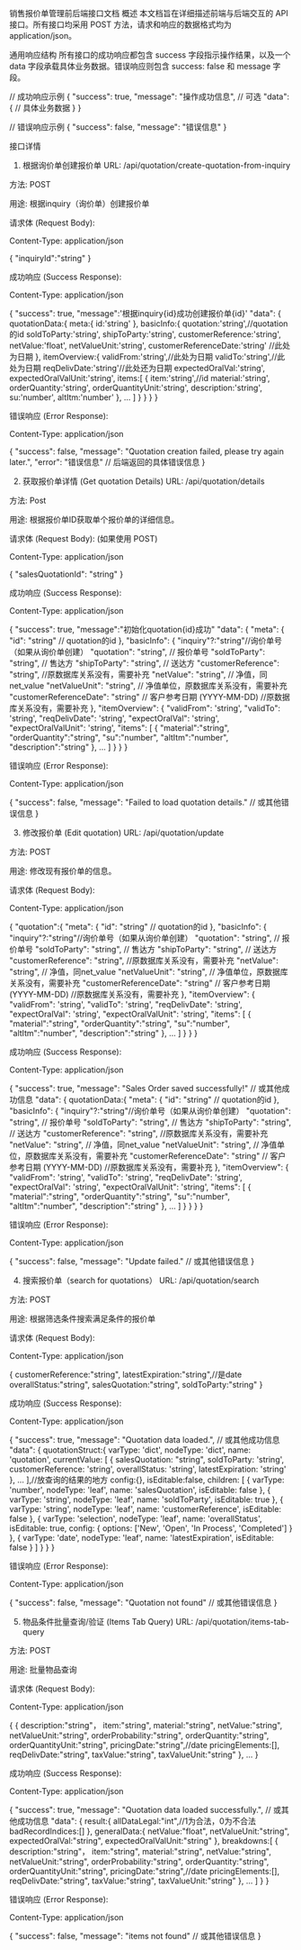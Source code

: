 销售报价单管理前后端接口文档
概述
本文档旨在详细描述前端与后端交互的 API 接口。所有接口均采用 POST 方法，请求和响应的数据格式均为 application/json。

通用响应结构
所有接口的成功响应都包含 success 字段指示操作结果，以及一个 data 字段承载具体业务数据。错误响应则包含 success: false 和 message 字段。

// 成功响应示例
{
    "success": true,
    "message": "操作成功信息", // 可选
    "data": {
        // 具体业务数据
    }
}

// 错误响应示例
{
    "success": false,
    "message": "错误信息"
}

接口详情

1. 根据询价单创建报价单
   URL: /api/quotation/create-quotation-from-inquiry

方法: POST

用途: 根据inquiry（询价单）创建报价单

请求体 (Request Body):

Content-Type: application/json

{
    "inquiryId":"string"
}

成功响应 (Success Response):

Content-Type: application/json

{
    "success": true,
    "message":'根据inquiry{id}成功创建报价单{id}'
    "data": {
        quotationData:{
            meta:{
                id:'string'
            },
            basicInfo:{
                quotation:'string',//quotation的id
                soldToParty:'string',
                shipToParty:'string',
                customerReference:'string',
                netValue:'float',
                netValueUnit:'string',
                customerReferenceDate:'string' //此处为日期
            },
            itemOverview:{
                validFrom:'string',//此处为日期
                validTo:'string',//此处为日期
                reqDelivDate:'string'//此处还为日期
                expectedOralVal:'string',
                expectedOralValUnit:'string',
                items:[
                    {
                        item:'string',//id
                        material:'string',
                        orderQuantity:'string',
                        orderQuantityUnit:'string',
                        description:'string',
                        su:'number',
                        altItm:'number'
                    },
                    ...
                ]
            }
        }
    }
}

错误响应 (Error Response):

Content-Type: application/json

{
    "success": false,
    "message": "Quotation creation failed, please try again later.",
    "error": "错误信息" // 后端返回的具体错误信息
}

2. 获取报价单详情 (Get quotation Details)
   URL: /api/quotation/details

方法: Post

用途: 根据报价单ID获取单个报价单的详细信息。

请求体 (Request Body): (如果使用 POST)

Content-Type: application/json

{
    "salesQuotationId": "string"
}

成功响应 (Success Response):

Content-Type: application/json

{
    "success": true,
    "message":"初始化quotation{id}成功"
    "data": {
        "meta": {
            "id": "string" // quotation的id
        },
        "basicInfo": {
            "inquiry"?:"string"//询价单号（如果从询价单创建）
            "quotation": "string", // 报价单号
            "soldToParty": "string", // 售达方
            "shipToParty": "string", // 送达方
            "customerReference": "string", //原数据库关系没有，需要补充
            "netValue": "string", // 净值，同net_value
            "netValueUnit": "string", // 净值单位，原数据库关系没有，需要补充
            "customerReferenceDate": "string" // 客户参考日期 (YYYY-MM-DD) //原数据库关系没有，需要补充
        },
        "itemOverview": {
            "validFrom": 'string',
            "validTo": 'string',
            "reqDelivDate": 'string',
            "expectOralVal": 'string',
            "expectOralValUnit": 'string',
            "items": [
                {
                    "material":"string",
                    "orderQuantity":"string",
                    "su":"number",
                    "altItm":"number",
                    "description":"string"
                },
                ...
            ]
        }
    }
}

错误响应 (Error Response):

Content-Type: application/json

{
    "success": false,
    "message": "Failed to load quotation details." // 或其他错误信息
}

3. 修改报价单 (Edit quotation)
   URL: /api/quotation/update

方法: POST

用途: 修改现有报价单的信息。

请求体 (Request Body):

Content-Type: application/json

{
    "quotation":{
                    "meta": {
                        "id": "string" // quotation的id
                    },
                    "basicInfo": {
                        "inquiry"?:"string"//询价单号（如果从询价单创建）
                        "quotation": "string", // 报价单号
                        "soldToParty": "string", // 售达方
                        "shipToParty": "string", // 送达方
                        "customerReference": "string", //原数据库关系没有，需要补充
                        "netValue": "string", // 净值，同net_value
                        "netValueUnit": "string", // 净值单位，原数据库关系没有，需要补充
                        "customerReferenceDate": "string" // 客户参考日期 (YYYY-MM-DD) //原数据库关系没有，需要补充
                    },
                    "itemOverview": {
                        "validFrom": 'string',
                        "validTo": 'string',
                        "reqDelivDate": 'string',
                        "expectOralVal": 'string',
                        "expectOralValUnit": 'string',
                        "items": [
                            {
                                "material":"string",
                                "orderQuantity":"string",
                                "su":"number",
                                "altItm":"number",
                                "description":"string"
                            },
                            ...
                        ]
                    }
                }
}

成功响应 (Success Response):

Content-Type: application/json

{
    "success": true,
    "message": "Sales Order saved successfully!" // 或其他成功信息
    "data": {
        quotationData:{
            "meta": {
                "id": "string" // quotation的id
            },
            "basicInfo": {
                "inquiry"?:"string"//询价单号（如果从询价单创建）
                "quotation": "string", // 报价单号
                "soldToParty": "string", // 售达方
                "shipToParty": "string", // 送达方
                "customerReference": "string", //原数据库关系没有，需要补充
                "netValue": "string", // 净值，同net_value
                "netValueUnit": "string", // 净值单位，原数据库关系没有，需要补充
                "customerReferenceDate": "string" // 客户参考日期 (YYYY-MM-DD) //原数据库关系没有，需要补充
            },
            "itemOverview": {
                "validFrom": 'string',
                "validTo": 'string',
                "reqDelivDate": 'string',
                "expectOralVal": 'string',
                "expectOralValUnit": 'string',
                "items": [
                    {
                        "material":"string",
                        "orderQuantity":"string",
                        "su":"number",
                        "altItm":"number",
                        "description":"string"
                    },
                    ...
                ]
            }
        }
    }
}

错误响应 (Error Response):

Content-Type: application/json

{
    "success": false,
    "message": "Update failed." // 或其他错误信息
}

4. 搜索报价单（search for quotations）
   URL: /api/quotation/search

方法: POST

用途: 根据筛选条件搜索满足条件的报价单

请求体 (Request Body):

Content-Type: application/json

{
    customerReference:"string",
    latestExpiration:"string",//是date
    overallStatus:"string",
    salesQuotation:"string",
    soldToParty:"string"
}

成功响应 (Success Response):

Content-Type: application/json

{
    "success": true,
    "message": "Quotation data loaded.", // 或其他成功信息
    "data": {
        quotationStruct:{
            varType: 'dict',
            nodeType: 'dict',
            name: 'quotation',
            currentValue: [
                {
                    salesQuotation: "string",
                    soldToParty: 'string',
                    customerReference: 'string',
                    overallStatus: 'string',
                    latestExpiration: 'string'
                },
                ...
            ],//放查询的结果的地方
            config:{},
            isEditable:false,
            children: [
                {
                    varType: 'number',
                    nodeType: 'leaf',
                    name: 'salesQuotation',
                    isEditable: false
                },
                {
                    varType: 'string',
                    nodeType: 'leaf',
                    name: 'soldToParty',
                    isEditable: true
                },
                {
                    varType: 'string',
                    nodeType: 'leaf',
                    name: 'customerReference',
                    isEditable: false
                },
                {
                    varType: 'selection',
                    nodeType: 'leaf',
                    name: 'overallStatus',
                    isEditable: true,
                    config: {
                        options: ['New', 'Open', 'In Process', 'Completed']
                    }
                },
                {
                    varType: 'date',
                    nodeType: 'leaf',
                    name: 'latestExpiration',
                    isEditable: false
                }
            ]
        }
    }
}

错误响应 (Error Response):

Content-Type: application/json

{
    "success": false,
    "message": "Quotation not found" // 或其他错误信息
}

5. 物品条件批量查询/验证 (Items Tab Query)
   URL: /api/quotation/items-tab-query

方法: POST

用途: 批量物品查询

请求体 (Request Body):

Content-Type: application/json

{
    {
        description:"string"，
        item:"string",
        material:"string",
        netValue:"string",
        netValueUnit:"string",
        orderProbability:"string",
        orderQuantity:"string",
        orderQuantityUnit:"string",
        pricingDate:"string",//date
        pricingElements:[],
        reqDelivDate:"string",
        taxValue:"string",
        taxValueUnit:"string"
    },
    ...
}

成功响应 (Success Response):

Content-Type: application/json

{
    "success": true,
    "message": "Quotation data loaded successfully.", // 或其他成功信息
    "data": {
        result:{
            allDataLegal:"int",//1为合法，0为不合法
            badRecordIndices:[]
        },
        generalData:{
            netValue:"float",
            netValueUnit:"string",
            expectedOralVal:"string",
            expectedOralValUnit:"string"
        },
        breakdowns:[
            {
                description:"string"，
                item:"string",
                material:"string",
                netValue:"string",
                netValueUnit:"string",
                orderProbability:"string",
                orderQuantity:"string",
                orderQuantityUnit:"string",
                pricingDate:"string",//date
                pricingElements:[],
                reqDelivDate:"string",
                taxValue:"string",
                taxValueUnit:"string"
            },
            ...
        ]
    }
}

错误响应 (Error Response):

Content-Type: application/json

{
    "success": false,
    "message": "items not found" // 或其他错误信息
}